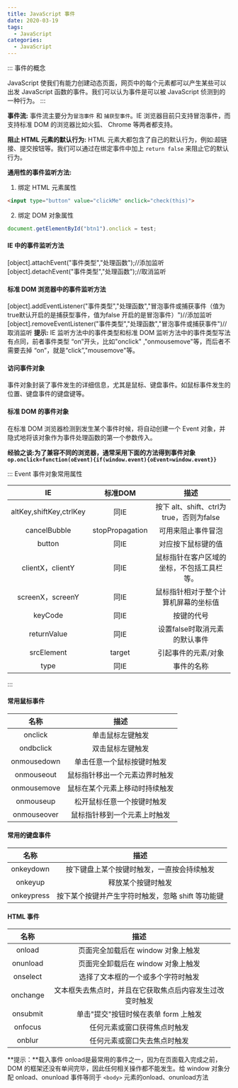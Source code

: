 ```yaml
---
title: JavaScript 事件
date: 2020-03-19
tags:
  - JavaScript
categories:
  - JavaScript
---
```


::: 事件的概念

  JavaScript 使我们有能力创建动态页面，网页中的每个元素都可以产生某些可以出发 JavaScript 函数的事件。我们可以认为事件是可以被 JavaScript 侦测到的一种行为。
:::


**事件流:** 事件流主要分为`冒泡事件` 和 `捕获型事件`。IE 浏览器目前只支持冒泡事件，而支持标准 DOM 的浏览器比如火狐、 Chrome 等两者都支持。

**阻止 HTML 元素的默认行为:** HTML 元素大都包含了自己的默认行为，例如:超链接、提交按钮等。我们可以通过在绑定事件中加上 `return false` 来阻止它的默认行为。

**通用性的事件监听方法:**
1. 绑定 HTML 元素属性
```html
<input type="button" value="clickMe" onclick="check(this)">
```
2. 绑定 DOM 对象属性
```javascript
document.getElementById("btn1").onclick = test;
```
#### IE 中的事件监听方法
[object].attachEvent("事件类型","处理函数");//添加监听
[object].detachEvent("事件类型","处理函数");//取消监听

#### 标准 DOM 浏览器中的事件监听方法
[object].addEventListener("事件类型","处理函数","冒泡事件或捕获事件（值为true默认开启的是捕获型事件，值为false 开启的是冒泡事件）")//添加监听
[object].removeEventListener("事件类型","处理函数","冒泡事件或捕获事件")//取消监听
**提示:** IE 监听方法中的事件类型和标准 DOM 监听方法中的事件类型写法有点同，前者事件类型 “on”开头，比如"onclick" ,"onmousemove"等，而后者不需要去掉 “on”，就是“click”,"mousemove"等。


#### 访问事件对象
事件对象封装了事件发生的详细信息，尤其是鼠标、键盘事件。如鼠标事件发生的位置、键盘事件的键盘键等。

#### 标准 DOM 的事件对象
在标准 DOM 浏览器检测到发生某个事件时候，将自动创建一个 Event 对象，并隐式地将该对象作为事件处理函数的第一个参数传入。

**经验之谈:为了兼容不同的浏览器，通常采用下面的方法得到事件对象`op.onclick=function(oEvent){if(window.event){oEvent=window.event}}`**

::: Event 事件对象常用属性

|           IE            |     标准DOM     |                    描述                    |
| :---------------------: | :-------------: | :----------------------------------------: |
| altKey,shiftKey,ctrlKey |      同IE       |  按下 alt、shift、ctrl为true，否则为false  |
|      cancelBubble       | stopPropagation |             可用来阻止事件冒泡             |
|         button          |      同IE       |             对应按下鼠标键的值             |
|    clientX，clientY     |      同IE       | 鼠标指针在客户区域的坐标，不包括工具栏等。 |
|    screenX，screenY     |      同IE       |    鼠标指针相对于整个计算机屏幕的坐标值    |
|         keyCode         |      同IE       |                 按键的代号                 |
|       returnValue       |      同IE       |       设置false时取消元素的默认事件        |
|       srcElement        |     target      |            引起事件的元素/对象             |
|          type           |      同IE       |                 事件的名称                 |

:::

#### 常用鼠标事件
|    名称     |              描述              |
| :---------: | :----------------------------: |
|   onclick   |        单击鼠标左键触发        |
|  ondbclick  |        双击鼠标左键触发        |
| onmousedown |   单击任意一个鼠标按键时触发   |
| onmouseout  | 鼠标指针移出一个元素边界时触发 |
| onmousemove | 鼠标在某个元素上移动时持续触发 |
|  onmouseup  |   松开鼠标任意一个按键时触发   |
| onmouseover |  鼠标指针移到一个元素上时触发  |

#### 常用的键盘事件
|    名称    |                       描述                        |
| :--------: | :-----------------------------------------------: |
| onkeydown  |    按下键盘上某个按键时触发，一直按会持续触发     |
|  onkeyup   |                释放某个按键时触发                 |
| onkeypress | 按下某个按键并产生字符时触发，忽略 shift 等功能键 |


#### HTML 事件
|   名称   |                           描述                           |
| :------: | :------------------------------------------------------: |
|  onload  |            页面完全加载后在 window 对象上触发            |
| onunload |            页面完全卸载后在 window 对象上触发            |
| onselect |            选择了文本框的一个或多个字符时触发            |
| onchange | 文本框失去焦点时，并且在它获取焦点后内容发生过改变时触发 |
| onsubmit |           单击"提交"按钮时候在表单 form 上触发           |
| onfocus  |               任何元素或窗口获得焦点时触发               |
|  onblur  |               任何元素或窗口失去焦点时触发               |

**提示：**载入事件 onload是最常用的事件之一，因为在页面载入完成之前，DOM 的框架还没有单间完毕，因此任何相关操作都不能发生。给 window 对象分配 onload、onunload 事件等同于 `<body>` 元素的onload、onunload方法